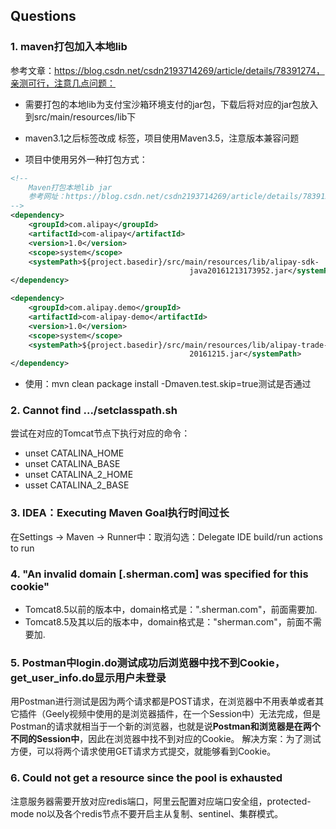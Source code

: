 ## Questions

### 1. maven打包加入本地lib

参考文章：https://blog.csdn.net/csdn2193714269/article/details/78391274，亲测可行，注意几点问题：

- 需要打包的本地lib为支付宝沙箱环境支付的jar包，下载后将对应的jar包放入到src/main/resources/lib下

- maven3.1之后<compilerArguments>标签改成 <compilerArgs>标签，项目使用Maven3.5，注意版本兼容问题
- 项目中使用另外一种打包方式：

```xml
<!--
    Maven打包本地lib jar
    参考网址：https://blog.csdn.net/csdn2193714269/article/details/78391274
-->
<dependency>
    <groupId>com.alipay</groupId>
    <artifactId>com-alipay</artifactId>
    <version>1.0</version>
    <scope>system</scope>
    <systemPath>${project.basedir}/src/main/resources/lib/alipay-sdk-
        								java20161213173952.jar</systemPath>
</dependency>

<dependency>
    <groupId>com.alipay.demo</groupId>
    <artifactId>com-alipay-demo</artifactId>
    <version>1.0</version>
    <scope>system</scope>
    <systemPath>${project.basedir}/src/main/resources/lib/alipay-trade-sdk-
        								20161215.jar</systemPath>
</dependency>
```

- 使用：mvn clean package install -Dmaven.test.skip=true测试是否通过



### 2. Cannot find .../setclasspath.sh

尝试在对应的Tomcat节点下执行对应的命令：

- unset CATALINA_HOME
- unset CATALINA_BASE
- unset CATALINA_2_HOME
- usset CATALINA_2_BASE



### 3. IDEA：Executing Maven Goal执行时间过长

在Settings -> Maven -> Runner中：取消勾选：Delegate IDE build/run actions to run



### 4. "An invalid domain [.sherman.com] was specified for this cookie"

- Tomcat8.5以前的版本中，domain格式是：".sherman.com"，前面需要加.
- Tomcat8.5及其以后的版本中，domain格式是："sherman.com"，前面不需要加.



### 5. Postman中login.do测试成功后浏览器中找不到Cookie，get_user_info.do显示用户未登录

用Postman进行测试是因为两个请求都是POST请求，在浏览器中不用表单或者其它插件（Geely视频中使用的是浏览器插件，在一个Session中）无法完成，但是Postman的请求就相当于一个新的浏览器，也就是说**Postman和浏览器是在两个不同的Session中**，因此在浏览器中找不到对应的Cookie。
解决方案：为了测试方便，可以将两个请求使用GET请求方式提交，就能够看到Cookie。



### 6. Could not get a resource since the pool is exhausted

注意服务器需要开放对应redis端口，阿里云配置对应端口安全组，protected-mode no以及各个redis节点不要开启主从复制、sentinel、集群模式。



